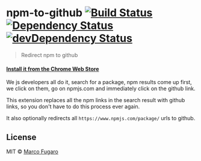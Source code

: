 # npm-to-github [![Build Status][travis-image]][travis-url] [![Dependency Status][daviddm-image]][daviddm-url] [![devDependency Status][daviddm-dev-image]][daviddm-dev-url]

> Redirect npm to github

#### [Install it from the Chrome Web Store](https://chrome.google.com/webstore/detail/npm-to-github/mmcoakfbchcckehhnpngpbmkjbpbmlng)

We js developers all do it, search for a package, npm results come up first, we click on them, go on npmjs.com and immediately click on the github link.

This extension replaces all the npm links in the search result with github links, so you don't have to do this process ever again.

It also optionally redirects all `https://www.npmjs.com/package/` urls to github.

## License

MIT © [Marco Fugaro](https://github.com/marcofugaro)


[travis-image]: https://travis-ci.org/marcofugaro/npm-to-github.svg?branch=master
[travis-url]: https://travis-ci.org/marcofugaro/npm-to-github
[daviddm-image]: https://david-dm.org/marcofugaro/npm-to-github.svg
[daviddm-url]: https://david-dm.org/marcofugaro/npm-to-github
[daviddm-dev-image]: https://david-dm.org/marcofugaro/npm-to-github/dev-status.svg
[daviddm-dev-url]: https://david-dm.org/marcofugaro/npm-to-github/?type=dev
